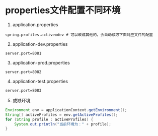 # properties文件配置不同环境

1. application.properties

```properties
spring.profiles.active=dev # 可以改成其他的，会自动读取下面对应文件的配置
```

2. application-dev.properties

```properties
server.port=8081
```

3. application-prod.properties

```properties
server.port=8082
```

4. application-test.properties

```properties
server.port=8083
```

5. 或缺环境
```java
Environment env = applicationContext.getEnvironment();
String[] activeProfiles = env.getActiveProfiles();
for (String profile : activeProfiles) {
	System.out.println("当前环境为：" + profile);
}
```
